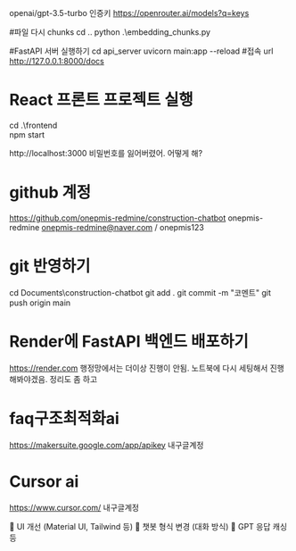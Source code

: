 openai/gpt-3.5-turbo 인증키
https://openrouter.ai/models?q=keys


#파일 다시 chunks
cd ..
python .\embedding_chunks.py

#FastAPI 서버 실행하기
cd api_server 
uvicorn main:app --reload
#접속 url
http://127.0.0.1:8000/docs


# React 프론트 프로젝트 실행
cd .\frontend\
npm start

http://localhost:3000
비밀번호를 잃어버렸어. 어떻게 해?



# github 계정
https://github.com/onepmis-redmine/construction-chatbot
onepmis-redmine
onepmis-redmine@naver.com / onepmis123
# git 반영하기
cd Documents\construction-chatbot
git add .
git commit -m "코멘트"
git push origin main


# Render에 FastAPI 백엔드 배포하기
https://render.com 
행정망에서는 더이상 진행이 안됨. 
노트북에 다시 세팅해서 진행해봐야겠음. 정리도 좀 하고



# faq구조최적화ai
https://makersuite.google.com/app/apikey
내구글계정

# Cursor ai
https://www.cursor.com/
내구글계정




🧪 UI 개선 (Material UI, Tailwind 등)
💬 챗봇 형식 변경 (대화 방식)
🔁 GPT 응답 캐싱 등
